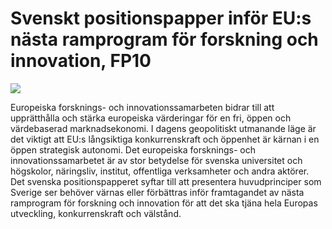 # Svenskt positionspapper inför EU:s nästa ramprogram för forskning och innovation, FP10

![](/contentassets/18e80d158b6c4aa194b19ed0c57a46ba/sveriges-positionspapper-infor-fp10_sida_1.jpg?width=150&quality=85)


Europeiska forsknings\- och innovationssamarbeten bidrar till att upprätthålla och stärka europeiska värderingar för en fri, öppen och värdebaserad marknadsekonomi. I dagens geopolitiskt utmanande läge är det viktigt att EU:s långsiktiga konkurrenskraft och öppenhet är kärnan i en öppen strategisk autonomi. Det europeiska forsknings\- och innovationssamarbetet är av stor betydelse för svenska universitet och högskolor, näringsliv, institut, offentliga verksamheter och andra aktörer. Det svenska positionspapperet
syftar till att presentera huvudprinciper som Sverige ser behöver värnas eller förbättras
inför framtagandet av nästa ramprogram för forskning och innovation för att det ska tjäna hela Europas utveckling, konkurrenskraft och välstånd.
